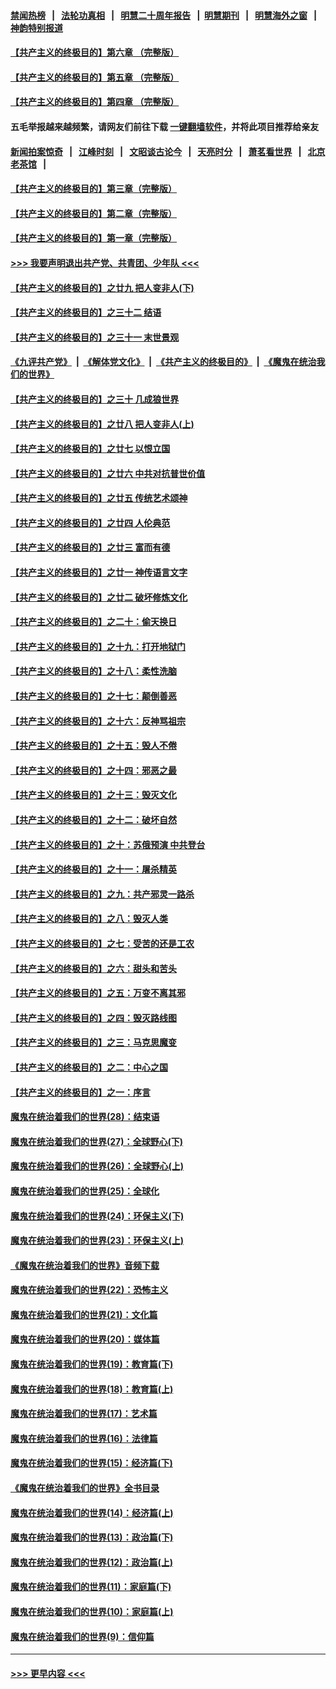 #### [禁闻热榜](热点新闻.md?=0)  &nbsp;&nbsp;|&nbsp;&nbsp; [法轮功真相](https://github.com/gfw-breaker/truth/blob/master/README.md?=0) &nbsp;&nbsp;|&nbsp;&nbsp; [明慧二十周年报告](https://github.com/gfw-breaker/mh-reports/blob/master/README.md?=0) &nbsp;&nbsp;|&nbsp;&nbsp;[明慧期刊](https://github.com/gfw-breaker/mh-qikan) &nbsp;&nbsp;|&nbsp;&nbsp; [明慧海外之窗](https://github.com/gfw-breaker/mh-news/blob/master/README.md?=0) &nbsp;&nbsp;|&nbsp;&nbsp; [神韵特别报道](https://github.com/gfw-breaker/mh-news/blob/master/shenyun.md?=0)
#### [【共产主义的终极目的】第六章 （完整版）](../pages/nsc422/n11428913.md?t=02240601) 
#### [【共产主义的终极目的】第五章 （完整版）](../pages/nsc422/n11428912.md?t=02240601) 
#### [【共产主义的终极目的】第四章 （完整版）](../pages/nsc422/n11428907.md?t=02240601) 
#### 五毛举报越来越频繁，请网友们前往下载 [一键翻墙软件](https://github.com/gfw-breaker/ssr-accounts)，并将此项目推荐给亲友
#### [新闻拍案惊奇](https://github.com/gfw-breaker/banned-news/blob/master/pages/link4.md) &nbsp;&nbsp;|&nbsp;&nbsp; [江峰时刻](https://github.com/gfw-breaker/banned-news/blob/master/pages/link4.md) &nbsp;&nbsp;|&nbsp;&nbsp; [文昭谈古论今](https://github.com/gfw-breaker/banned-news/blob/master/pages/link4.md) &nbsp;&nbsp;|&nbsp;&nbsp; [天亮时分](https://github.com/gfw-breaker/banned-news/blob/master/pages/link4.md) &nbsp;&nbsp;|&nbsp;&nbsp; [萧茗看世界](https://github.com/gfw-breaker/banned-news/blob/master/pages/link4.md) &nbsp;&nbsp;|&nbsp;&nbsp; [北京老茶馆](https://github.com/gfw-breaker/banned-news/blob/master/pages/link4.md) &nbsp;&nbsp;|&nbsp;&nbsp; 
#### [【共产主义的终极目的】第三章（完整版）](../pages/nsc422/n11428848.md?t=02240601) 
#### [【共产主义的终极目的】第二章（完整版）](../pages/nsc422/n11428831.md?t=02240601) 
#### [【共产主义的终极目的】第一章（完整版）](../pages/nsc422/n11417651.md?t=02240601) 
#### [>>> 我要声明退出共产党、共青团、少年队 <<<](https://github.com/begood0513/goodnews/blob/master/quit/letter.md) 
#### [【共产主义的终极目的】之廿九 把人变非人(下)](../pages/nsc422/n11344140.md?t=02240601) 
#### [【共产主义的终极目的】之三十二 结语](../pages/nsc422/n11360535.md?t=02240601) 
#### [【共产主义的终极目的】之三十一 末世景观](../pages/nsc422/n11351129.md?t=02240601) 
#### [《九评共产党》](https://github.com/begood0513/9ping.md/blob/master/README.md) &nbsp;|&nbsp; [《解体党文化》](../../../../jtdwh.md/blob/master/README.md)  &nbsp;|&nbsp; [《共产主义的终极目的》](../../../../gczydzjmd.md/blob/master/README.md) &nbsp;|&nbsp; [《魔鬼在统治我们的世界》](../../../../mgztzwmdsj.md/blob/master/README.md) 
#### [【共产主义的终极目的】之三十 几成狼世界](../pages/nsc422/n11348280.md?t=02240601) 
#### [【共产主义的终极目的】之廿八 把人变非人(上)](../pages/nsc422/n11340492.md?t=02240601) 
#### [【共产主义的终极目的】之廿七 以恨立国](../pages/nsc422/n11336944.md?t=02240601) 
#### [【共产主义的终极目的】之廿六 中共对抗普世价值](../pages/nsc422/n11324785.md?t=02240601) 
#### [【共产主义的终极目的】之廿五 传统艺术颂神](../pages/nsc422/n11296396.md?t=02240601) 
#### [【共产主义的终极目的】之廿四 人伦典范](../pages/nsc422/n11296397.md?t=02240601) 
#### [【共产主义的终极目的】之廿三 富而有德](../pages/nsc422/n11283598.md?t=02240601) 
#### [【共产主义的终极目的】之廿一 神传语言文字](../pages/nsc422/n11263265.md?t=02240601) 
#### [【共产主义的终极目的】之廿二 破坏修炼文化](../pages/nsc422/n11245728.md?t=02240601) 
#### [【共产主义的终极目的】之二十：偷天换日](../pages/nsc422/n11238846.md?t=02240601) 
#### [【共产主义的终极目的】之十九：打开地狱门](../pages/nsc422/n11206376.md?t=02240601) 
#### [【共产主义的终极目的】之十八：柔性洗脑](../pages/nsc422/n11199994.md?t=02240601) 
#### [【共产主义的终极目的】之十七：颠倒善恶](../pages/nsc422/n11179782.md?t=02240601) 
#### [【共产主义的终极目的】之十六：反神骂祖宗](../pages/nsc422/n11166798.md?t=02240601) 
#### [【共产主义的终极目的】之十五：毁人不倦](../pages/nsc422/n11166792.md?t=02240601) 
#### [【共产主义的终极目的】之十四：邪恶之最](../pages/nsc422/n11150249.md?t=02240601) 
#### [【共产主义的终极目的】之十三：毁灭文化](../pages/nsc422/n11135227.md?t=02240601) 
#### [【共产主义的终极目的】之十二：破坏自然](../pages/nsc422/n11135214.md?t=02240601) 
#### [【共产主义的终极目的】之十：苏俄预演 中共登台](../pages/nsc422/n11118424.md?t=02240601) 
#### [【共产主义的终极目的】之十一：屠杀精英](../pages/nsc422/n11118442.md?t=02240601) 
#### [【共产主义的终极目的】之九：共产邪灵一路杀](../pages/nsc422/n11114139.md?t=02240601) 
#### [【共产主义的终极目的】之八：毁灭人类](../pages/nsc422/n11108503.md?t=02240601) 
#### [【共产主义的终极目的】之七：受苦的还是工农](../pages/nsc422/n11101809.md?t=02240601) 
#### [【共产主义的终极目的】之六：甜头和苦头](../pages/nsc422/n11096971.md?t=02240601) 
#### [【共产主义的终极目的】之五：万变不离其邪](../pages/nsc422/n11091285.md?t=02240601) 
#### [【共产主义的终极目的】之四：毁灭路线图](../pages/nsc422/n11086284.md?t=02240601) 
#### [【共产主义的终极目的】之三：马克思魔变](../pages/nsc422/n11061941.md?t=02240601) 
#### [【共产主义的终极目的】之二：中心之国](../pages/nsc422/n11047728.md?t=02240601) 
#### [【共产主义的终极目的】之一：序言](../pages/nsc422/n11086077.md?t=02240601) 
#### [魔鬼在统治着我们的世界(28)：结束语](../pages/nsc422/n10936246.md?t=02240601) 
#### [魔鬼在统治着我们的世界(27)：全球野心(下)](../pages/nsc422/n10928319.md?t=02240601) 
#### [魔鬼在统治着我们的世界(26)：全球野心(上)](../pages/nsc422/n10900318.md?t=02240601) 
#### [魔鬼在统治着我们的世界(25)：全球化](../pages/nsc422/n10788205.md?t=02240601) 
#### [魔鬼在统治着我们的世界(24)：环保主义(下)](../pages/nsc422/n10695307.md?t=02240601) 
#### [魔鬼在统治着我们的世界(23)：环保主义(上)](../pages/nsc422/n10688613.md?t=02240601) 
#### [《魔鬼在统治着我们的世界》音频下载](../pages/nsc422/n10635553.md?t=02240601) 
#### [魔鬼在统治着我们的世界(22)：恐怖主义](../pages/nsc422/n10614727.md?t=02240601) 
#### [魔鬼在统治着我们的世界(21)：文化篇](../pages/nsc422/n10597706.md?t=02240601) 
#### [魔鬼在统治着我们的世界(20)：媒体篇](../pages/nsc422/n10586579.md?t=02240601) 
#### [魔鬼在统治着我们的世界(19)：教育篇(下)](../pages/nsc422/n10564808.md?t=02240601) 
#### [魔鬼在统治着我们的世界(18)：教育篇(上)](../pages/nsc422/n10526970.md?t=02240601) 
#### [魔鬼在统治着我们的世界(17)：艺术篇](../pages/nsc422/n10499093.md?t=02240601) 
#### [魔鬼在统治着我们的世界(16)：法律篇](../pages/nsc422/n10485969.md?t=02240601) 
#### [魔鬼在统治着我们的世界(15)：经济篇(下)](../pages/nsc422/n10469975.md?t=02240601) 
#### [《魔鬼在统治着我们的世界》全书目录](../pages/nsc422/n10464261.md?t=02240601) 
#### [魔鬼在统治着我们的世界(14)：经济篇(上)](../pages/nsc422/n10457370.md?t=02240601) 
#### [魔鬼在统治着我们的世界(13)：政治篇(下)](../pages/nsc422/n10448270.md?t=02240601) 
#### [魔鬼在统治着我们的世界(12)：政治篇(上)](../pages/nsc422/n10444576.md?t=02240601) 
#### [魔鬼在统治着我们的世界(11)：家庭篇(下)](../pages/nsc422/n10440961.md?t=02240601) 
#### [魔鬼在统治着我们的世界(10)：家庭篇(上)](../pages/nsc422/n10435448.md?t=02240601) 
#### [魔鬼在统治着我们的世界(9)：信仰篇](../pages/nsc422/n10432159.md?t=02240601) 

----
#### [ >>> 更早内容 <<< ](../indexes/nsc422-earlier.md)
